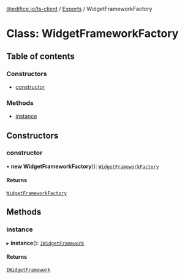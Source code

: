 [@edifice.io/ts-client](../README.md) / [Exports](../modules.md) / WidgetFrameworkFactory

# Class: WidgetFrameworkFactory

## Table of contents

### Constructors

- [constructor](WidgetFrameworkFactory.md#constructor)

### Methods

- [instance](WidgetFrameworkFactory.md#instance)

## Constructors

### constructor

• **new WidgetFrameworkFactory**(): [`WidgetFrameworkFactory`](WidgetFrameworkFactory.md)

#### Returns

[`WidgetFrameworkFactory`](WidgetFrameworkFactory.md)

## Methods

### instance

▸ **instance**(): [`IWidgetFramework`](../interfaces/IWidgetFramework.md)

#### Returns

[`IWidgetFramework`](../interfaces/IWidgetFramework.md)
